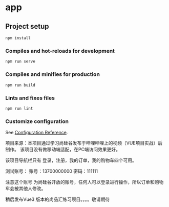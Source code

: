 # app

## Project setup
```
npm install
```

### Compiles and hot-reloads for development
```
npm run serve
```

### Compiles and minifies for production
```
npm run build
```

### Lints and fixes files
```
npm run lint
```

### Customize configuration
See [Configuration Reference](https://cli.vuejs.org/config/).

项目来源：本项目通过学习尚硅谷发布于哔哩哔哩上的视频（VUE项目实战）后制作。
该项目没有做移动端适配，在PC端访问效果更好。

该项目导航栏只有 登录，注册，我的订单，我的购物车四个可用。

测试账号：
  账号：13700000000
  密码：111111
  
  注意这个账号 为尚硅谷开放的账号，任何人可以登录进行操作，所以订单和购物车会被其他人修改。
  
  
稍后发布Vue3 版本的尚品汇练习项目。。。。敬请期待
